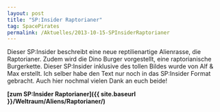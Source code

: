 ```yaml
---
layout: post
title: "SP:Insider Raptorianer"
tag: SpacePirates
permalink: /Aktuelles/2013-10-15-SPInsiderRaptorianer
---
```


Dieser SP:Insider beschreibt eine neue reptilienartige Alienrasse, die Raptorianer. Zudem wird die Dino Burger vorgestellt, eine raptorianische Burgerkette. Dieser SP:Insider inklusive des tollen Bildes wurde von Alf &amp; Max erstellt. Ich selber habe den Text nur noch in das SP:Insider Format gebracht. Auch hier nochmal vielen Dank an euch beide!

**[zum SP:Insider Raptorianer]({{ site.baseurl }}/Weltraum/Aliens/Raptorianer/)**
